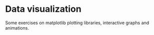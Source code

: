 # Data visualization

Some exercises on matplotlib plotting libraries, interactive graphs and animations.
